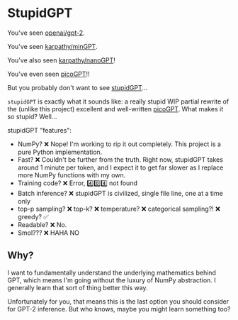 # StupidGPT

You've seen [openai/gpt-2](https://github.com/openai/gpt-2).

You've seen [karpathy/minGPT](https://github.com/karpathy/mingpt).

You've also seen [karpathy/nanoGPT](https://github.com/karpathy/nanogpt)!

You've even seen [picoGPT](https://github.com/jaymody/picoGPT)!!

But you probably don't want to see [stupidGPT](https://github.com/WAUthethird/stupidGPT)...

`stupidGPT` is exactly what it sounds like: a really stupid WIP partial rewrite of the (unlike this project) excellent and well-written [picoGPT](https://github.com/jaymody/picoGPT).
What makes it so stupid?
Well...

stupidGPT "features":
* NumPy? ❌ Nope! I'm working to rip it out completely. This project is a pure Python implementation.
* Fast? ❌ Couldn't be further from the truth. Right now, stupidGPT takes around 1 minute per token, and I expect it to get far slower as I replace more NumPy functions with my own.
* Training code? ❌ Error, 4️⃣0️⃣4️⃣ not found
* Batch inference? ❌ stupidGPT is civilized, single file line, one at a time only
* top-p sampling? ❌ top-k? ❌ temperature? ❌ categorical sampling?! ❌ greedy? ✅
* Readable? ❌ No.
* Smol??? ❌ HAHA NO


## Why?

I want to fundamentally understand the underlying mathematics behind GPT, which means I'm going without the luxury of NumPy abstraction. I generally learn that sort of thing better this way.

Unfortunately for you, that means this is the last option you should consider for GPT-2 inference. But who knows, maybe you might learn something too?
